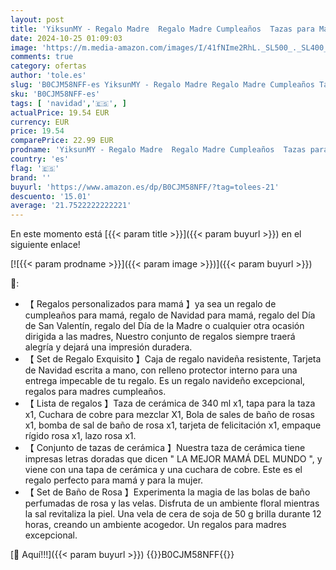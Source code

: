 ```yaml
---
layout: post
title: 'YiksunMY - Regalo Madre  Regalo Madre Cumpleaños  Tazas para Mamá  Regalos Originales para Madres Navidad  Regalos Día de la Madre  Regalos para Madres Cumpleaños  Taza Cerámica de 340 ml'
date: 2024-10-25 01:09:03
image: 'https://m.media-amazon.com/images/I/41fNIme2RhL._SL500_._SL400_.jpg'
comments: true
category: ofertas
author: 'tole.es'
slug: 'B0CJM58NFF-es YiksunMY - Regalo Madre Regalo Madre Cumpleaños Tazas para...'
sku: 'B0CJM58NFF-es'
tags: [ 'navidad','🇪🇸', ]
actualPrice: 19.54 EUR
currency: EUR
price: 19.54
comparePrice: 22.99 EUR
prodname: 'YiksunMY - Regalo Madre  Regalo Madre Cumpleaños  Tazas para Mamá  Regalos Originales para Madres Navidad  Regalos Día de la Madre  Regalos para Madres Cumpleaños  Taza Cerámica de 340 ml'
country: 'es'
flag: '🇪🇸'
brand: ''
buyurl: 'https://www.amazon.es/dp/B0CJM58NFF/?tag=tolees-21'
descuento: '15.01'
average: '21.7522222222221'
---
```


En este momento está [{{< param title >}}]({{< param buyurl >}}) en el siguiente enlace!

[![{{< param prodname >}}]({{< param image >}})]({{< param buyurl >}})

🔎:

- 【 Regalos personalizados para mamá 】ya sea un regalo de cumpleaños para mamá, regalo de Navidad para mamá, regalo del Día de San Valentín, regalo del Día de la Madre o cualquier otra ocasión dirigida a las madres, Nuestro conjunto de regalos siempre traerá alegría y dejará una impresión duradera.
- 【 Set de Regalo Exquisito 】Caja de regalo navideña resistente, Tarjeta de Navidad escrita a mano, con relleno protector interno para una entrega impecable de tu regalo. Es un regalo navideño excepcional, regalos para madres cumpleaños.
- 【 Lista de regalos 】Taza de cerámica de 340 ml x1, tapa para la taza x1, Cuchara de cobre para mezclar X1, Bola de sales de baño de rosas x1, bomba de sal de baño de rosa x1, tarjeta de felicitación x1, empaque rígido rosa x1, lazo rosa x1.
- 【 Conjunto de tazas de cerámica 】Nuestra taza de cerámica tiene impresas letras doradas que dicen " LA MEJOR MAMÁ DEL MUNDO ", y viene con una tapa de cerámica y una cuchara de cobre. Este es el regalo perfecto para mamá y para la mujer.
- 【 Set de Baño de Rosa 】Experimenta la magia de las bolas de baño perfumadas de rosa y las velas. Disfruta de un ambiente floral mientras la sal revitaliza la piel. Una vela de cera de soja de 50 g brilla durante 12 horas, creando un ambiente acogedor. Un regalos para madres excepcional.

[🛒 Aquí!!!]({{< param buyurl >}})
{{<world>}}B0CJM58NFF{{</world>}}
